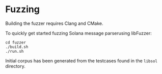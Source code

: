 # Fuzzing

Building the fuzzer requires Clang and CMake.

To quickly get started fuzzing Solana message parserusing libFuzzer:

```shell
cd fuzzer
./build.sh
./run.sh
```

Initial corpus has been generated from the testcases found in the `libsol` directory.
